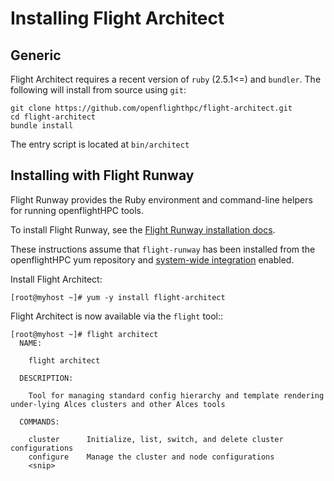 # Installing Flight Architect

## Generic

Flight Architect requires a recent version of `ruby` (2.5.1<=) and `bundler`.
The following will install from source using `git`:
```
git clone https://github.com/openflighthpc/flight-architect.git
cd flight-architect
bundle install
```

The entry script is located at `bin/architect`

## Installing with Flight Runway

Flight Runway provides the Ruby environment and command-line helpers for running openflightHPC tools.

To install Flight Runway, see the [Flight Runway installation docs](https://github.com/openflighthpc/flight-runway#installation). 

These instructions assume that `flight-runway` has been installed from the openflightHPC yum repository and [system-wide integration](https://github.com/openflighthpc/flight-runway#system-wide-integration) enabled.

Install Flight Architect:

```
[root@myhost ~]# yum -y install flight-architect
```

Flight Architect is now available via the `flight` tool::

```
[root@myhost ~]# flight architect
  NAME:

    flight architect

  DESCRIPTION:

    Tool for managing standard config hierarchy and template rendering under-lying Alces clusters and other Alces tools

  COMMANDS:

    cluster      Initialize, list, switch, and delete cluster configurations
    configure    Manage the cluster and node configurations
    <snip>
```
